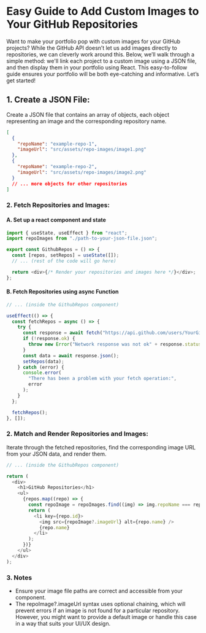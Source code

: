 # Easy Guide to Add Custom Images to Your GitHub Repositories

Want to make your portfolio pop with custom images for your GitHub projects? While the GitHub API doesn’t let us add images directly to repositories, we can cleverly work around this. Below, we’ll walk through a simple method: we'll link each project to a custom image using a JSON file, and then display them in your portfolio using React. This easy-to-follow guide ensures your portfolio will be both eye-catching and informative. Let’s get started!

## 1. Create a JSON File:

Create a JSON file that contains an array of objects, each object representing an image and the corresponding repository name.

```json
[
  {
    "repoName": "example-repo-1",
    "imageUrl": "src/assets/repo-images/image1.png"
  },
  {
    "repoName": "example-repo-2",
    "imageUrl": "src/assets/repo-images/image2.png"
  }
  // ... more objects for other repositories
]
```

### 2. Fetch Repositories and Images:

#### A. Set up a react component and state

```js
import { useState, useEffect } from "react";
import repoImages from "./path-to-your-json-file.json";

export const GithubRepos = () => {
  const [repos, setRepos] = useState([]);
  // ... (rest of the code will go here)

  return <div>{/* Render your repositories and images here */}</div>;
};
```

#### B. Fetch Repositories using async Function

```js
// ... (inside the GithubRepos component)

useEffect(() => {
  const fetchRepos = async () => {
    try {
      const response = await fetch("https://api.github.com/users/YourGithubProfile/repos");
      if (!response.ok) {
        throw new Error("Network response was not ok" + response.statusText);
      }
      const data = await response.json();
      setRepos(data);
    } catch (error) {
      console.error(
        "There has been a problem with your fetch operation:",
        error
      );
    }
  };

  fetchRepos();
}, []);
```

### 2. Match and Render Repositories and Images:

Iterate through the fetched repositories, find the corresponding image URL from your JSON data, and render them.

```js
// ... (inside the GithubRepos component)

return (
  <div>
    <h1>GitHub Repositories</h1>
    <ul>
      {repos.map((repo) => {
        const repoImage = repoImages.find((img) => img.repoName === repo.name);
        return (
          <li key={repo.id}>
            <img src={repoImage?.imageUrl} alt={repo.name} />
            {repo.name}
          </li>
        );
      })}
    </ul>
  </div>
);
```

### 3. Notes

- Ensure your image file paths are correct and accessible from your component.
- The repoImage?.imageUrl syntax uses optional chaining, which will prevent errors if an image is not found for a particular repository. However, you might want to provide a default image or handle this case in a way that suits your UI/UX design.
